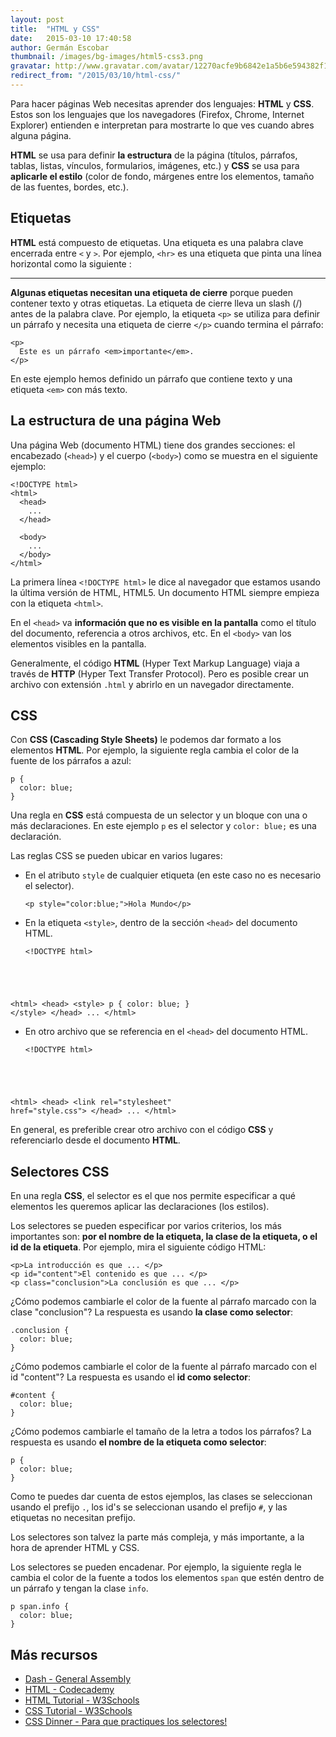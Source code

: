 ```yaml
---
layout: post
title:  "HTML y CSS"
date:   2015-03-10 17:40:58
author: Germán Escobar
thumbnail: /images/bg-images/html5-css3.png
gravatar: http://www.gravatar.com/avatar/12270acfe9b6842e1a5b6e594382f149.jpg?s=80
redirect_from: "/2015/03/10/html-css/"
---
```


Para hacer páginas Web necesitas aprender dos lenguajes: **HTML** y **CSS**. Estos son los lenguajes que los navegadores (Firefox, Chrome, Internet Explorer) entienden e interpretan para mostrarte lo que ves cuando abres alguna página.

**HTML** se usa para definir **la estructura** de la página (títulos, párrafos, tablas, listas, vínculos, formularios, imágenes, etc.) y **CSS** se usa para **aplicarle el estilo** (color de fondo, márgenes entre los elementos, tamaño de las fuentes, bordes, etc.).

## Etiquetas

**HTML** está compuesto de etiquetas. Una etiqueta es una palabra clave encerrada entre `<` y `>`.  Por ejemplo, `<hr>` es una etiqueta que pinta una línea horizontal como la siguiente :

<hr>

**Algunas etiquetas necesitan una etiqueta de cierre** porque pueden contener texto y otras etiquetas. La etiqueta de cierre lleva un slash (/) antes de la palabra clave. Por ejemplo, la etiqueta `<p>` se utiliza para definir un párrafo y necesita una etiqueta de cierre `</p>` cuando termina el párrafo:

<pre><code class="overflow html">&lt;p&gt;
  Este es un p&#225;rrafo &lt;em&gt;importante&lt;/em&gt;.
&lt;/p&gt;</code></pre>

En este ejemplo hemos definido un párrafo que contiene texto y una etiqueta `<em>` con más texto.

## La estructura de una página Web

Una página Web (documento HTML) tiene dos grandes secciones: el encabezado (`<head>`) y el cuerpo (`<body>`) como se muestra en el siguiente ejemplo:

<pre><code class="overflow html">&lt;!DOCTYPE html&gt;
&lt;html&gt;
  &lt;head&gt;
    ...
  &lt;/head&gt;

  &lt;body&gt;
    ...
  &lt;/body&gt;
&lt;/html&gt;</code></pre>

La primera línea `<!DOCTYPE html>` le dice al navegador que estamos usando la última versión de HTML, HTML5. Un documento HTML siempre empieza con la etiqueta `<html>`.

En el `<head>` va **información que no es visible en la pantalla** como el título del documento, referencia a otros archivos, etc.  En el `<body>` van los elementos visibles en la pantalla.

<div class="well">
Generalmente, el código <strong>HTML</strong> (Hyper Text Markup Language) viaja a través de <strong>HTTP</strong> (Hyper Text Transfer Protocol). Pero es posible crear un archivo con extensión <code>.html</code> y abrirlo en un navegador directamente.
</div>

## CSS

Con **CSS (Cascading Style Sheets)** le podemos dar formato a los elementos **HTML**. Por ejemplo, la siguiente regla cambia el color de la fuente de los párrafos a azul:

<pre><code class="overflow css">p {
  color: blue;
}</code></pre>

Una regla en **CSS** está compuesta de un selector y un bloque con una o más declaraciones. En este ejemplo `p` es el selector y `color: blue;` es una declaración.

Las reglas CSS se pueden ubicar en varios lugares:

* En el atributo `style` de cualquier etiqueta (en este caso no es necesario el selector).
	<pre><code class="overflow html">&lt;p style=&quot;color:blue;&quot;&gt;Hola Mundo&lt;/p&gt;</code></pre>
* En la etiqueta `<style>`, dentro de la sección `<head>` del documento HTML.
	<pre><code class="overflow html">&lt;!DOCTYPE html&gt;
&lt;html&gt;
    &lt;head&gt;
      &lt;style&gt;
        p {
          color: blue;
        }
      &lt;/style&gt;
    &lt;/head&gt;
    ...
&lt;/html&gt;</code></pre>
* En otro archivo que se referencia en el `<head>` del documento HTML.
	<pre><code class="overflow html">&lt;!DOCTYPE html&gt;
&lt;html&gt;
    &lt;head&gt;
      &lt;link rel=&quot;stylesheet&quot; href=&quot;style.css&quot;&gt;
    &lt;/head&gt;
    ...
&lt;/html&gt;</code></pre>

En general, es preferible crear otro archivo con el código **CSS** y referenciarlo desde el documento **HTML**.

## Selectores CSS

En una regla **CSS**, el selector es el que nos permite especificar a qué elementos les queremos aplicar las declaraciones (los estilos).

Los selectores se pueden especificar por varios criterios, los más importantes son: **por el nombre de la etiqueta, la clase de la etiqueta, o el id de la etiqueta**. Por ejemplo, mira el siguiente código HTML:

<pre><code class="overflow html">&lt;p&gt;La introducci&#243;n es que ... &lt;/p&gt;
&lt;p id=&quot;content&quot;&gt;El contenido es que ... &lt;/p&gt;
&lt;p class=&quot;conclusion&quot;&gt;La conclusi&#243;n es que ... &lt;/p&gt;</code></pre>

¿Cómo podemos cambiarle el color de la fuente al párrafo marcado con la clase "conclusion"? La respuesta es usando **la clase como selector**:

<pre><code class="overflow css">.conclusion {
  color: blue;
}</code></pre>

¿Cómo podemos cambiarle el color de la fuente al párrafo marcado con el id "content"? La respuesta es usando el **id como selector**:

<pre><code class="overflow css">#content {
  color: blue;
}</code></pre>

¿Cómo podemos cambiarle el tamaño de la letra a todos los párrafos? La respuesta es usando **el nombre de la etiqueta como selector**:

<pre><code class="overflow css">p {
  color: blue;
}</code></pre>

Como te puedes dar cuenta de estos ejemplos, las clases se seleccionan usando el prefijo `.`, los id's se seleccionan usando el prefijo `#`, y las etiquetas no necesitan prefijo.

<div class="well">Los selectores son talvez la parte más compleja, y más importante, a la hora de aprender HTML y CSS.</div>

Los selectores se pueden encadenar. Por ejemplo, la siguiente regla le cambia el color de la fuente a todos los elementos `span` que estén dentro de un párrafo y tengan la clase `info`.

<pre><code class="overflow css">p span.info {
  color: blue;
}</code></pre>

## Más recursos

* <a href="https://dash.generalassemb.ly/" target="_blank">Dash - General Assembly</a>
* <a href="http://www.codecademy.com/tracks/web" target="_blank">HTML - Codecademy</a>
* <a href="http://www.w3schools.com/html/default.asp" target="_blank">HTML Tutorial - W3Schools</a>
* <a href="http://www.w3schools.com/css/default.asp" target="_blank">CSS Tutorial - W3Schools</a>
* <a href="http://flukeout.github.io/" target="_blank">CSS Dinner - Para que practiques los selectores!</a>
